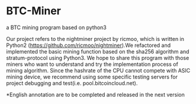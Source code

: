 # BTC-Miner
a BTC mining program based on python3

Our project refers to the nightminer project by ricmoo, which is written in Python2 (https://github.com/ricmoo/nightminer).We refactored and implemented the basic mining function based on the sha256 algorithm and stratum-protocol using Python3.
We hope to share this program with those miners who want to understand and try the implementation process of mining algorithm. Since the hashrate of the CPU cannot compete with ASIC mining device, we recommend using some specific testing servers for project debugging and test(i.e. pool.bitcoincloud.net).

*English annotation are to be completed and released in the next version
